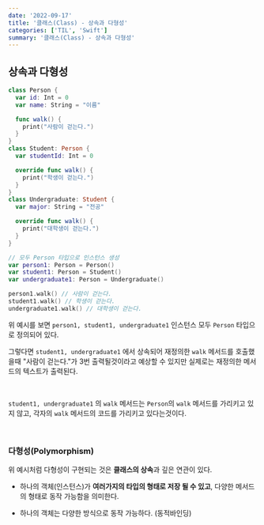 ```yaml
---
date: '2022-09-17'
title: '클래스(Class) - 상속과 다형성'
categories: ['TIL', 'Swift']
summary: '클래스(Class) - 상속과 다형성'
---
```


## 상속과 다형성

```swift
class Person {
  var id: Int = 0
  var name: String = "이름"

  func walk() {
    print("사람이 걷는다.")
  }
}
class Student: Person {
  var studentId: Int = 0

  override func walk() {
    print("학생이 걷는다.")
  }
}
class Undergraduate: Student {
  var major: String = "전공"

  override func walk() {
    print("대학생이 걷는다.")
  }
}

// 모두 Person 타입으로 인스턴스 생성
var person1: Person = Person()
var student1: Person = Student()
var undergraduate1: Person = Undergraduate()

person1.walk() // 사람이 걷는다.
student1.walk() // 학생이 걷는다.
undergraduate1.walk() // 대학생이 걷는다.
```

위 예시를 보면 `person1, student1, undergraduate1` 인스턴스 모두 `Person` 타입으로 정의되어 있다.

그렇다면 `student1, undergraduate1` 에서 상속되어 재정의한 `walk` 메서드를 호출했을때 "사람이 걷는다."가 3번 출력될것이라고 예상할 수 있지만 실제로는 재정의한 메서드의 텍스트가 출력된다.

<br/>

`student1, undergraduate1` 의 `walk` 메서드는 `Person`의 `walk` 메서드를 가리키고 있지 않고, 각자의 `walk` 메서드의 코드를 가리키고 있다는것이다.

<br/>

### 다형성(Polymorphism)

위 예시처럼 다형성이 구현되는 것은 <b>클래스의 상속</b>과 깊은 연관이 있다.

- 하나의 객체(인스턴스)가 <b>여러가지의 타입의 형태로 저장 될 수 있고</b>, 다양한 메서드의 형태로 동작 가능함을 의미한다.

- 하나의 객체는 다양한 방식으로 동작 가능하다. (동적바인딩)

